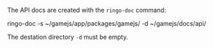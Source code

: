 The API docs are created with the `ringo-doc` command:

   ringo-doc -s ~/gamejs/app/packages/gamejs/ -d ~/gamejs/docs/api/

The destation directory `-d` must be empty.
